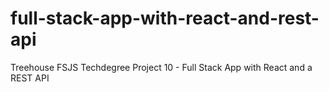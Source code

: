 # full-stack-app-with-react-and-rest-api
 Treehouse FSJS Techdegree Project 10 - Full Stack App with React and a REST API
